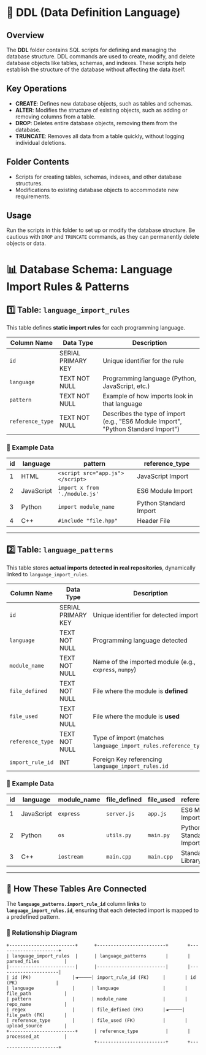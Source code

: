 # 📂 DDL (Data Definition Language)

## Overview
The **DDL** folder contains SQL scripts for defining and managing the database structure. DDL commands are used to create, modify, and delete database objects like tables, schemas, and indexes. These scripts help establish the structure of the database without affecting the data itself.

## Key Operations
- **CREATE**: Defines new database objects, such as tables and schemas.
- **ALTER**: Modifies the structure of existing objects, such as adding or removing columns from a table.
- **DROP**: Deletes entire database objects, removing them from the database.
- **TRUNCATE**: Removes all data from a table quickly, without logging individual deletions.

## Folder Contents
- Scripts for creating tables, schemas, indexes, and other database structures.
- Modifications to existing database objects to accommodate new requirements.

## Usage
Run the scripts in this folder to set up or modify the database structure. Be cautious with `DROP` and `TRUNCATE` commands, as they can permanently delete objects or data.


# 📊 Database Schema: Language Import Rules & Patterns

## **1️⃣ Table: `language_import_rules`**
This table defines **static import rules** for each programming language.

| Column Name      | Data Type | Description |
|-----------------|-----------|-------------|
| `id`           | SERIAL PRIMARY KEY | Unique identifier for the rule |
| `language`     | TEXT NOT NULL | Programming language (Python, JavaScript, etc.) |
| `pattern`      | TEXT NOT NULL | Example of how imports look in that language |
| `reference_type` | TEXT NOT NULL | Describes the type of import (e.g., "ES6 Module Import", "Python Standard Import") |

### **📌 Example Data**
| id | language   | pattern                             | reference_type |
|----|-----------|-------------------------------------|----------------|
| 1  | HTML      | `<script src="app.js"></script>`    | JavaScript Import |
| 2  | JavaScript | `import x from './module.js'`      | ES6 Module Import |
| 3  | Python    | `import module_name`               | Python Standard Import |
| 4  | C++       | `#include "file.hpp"`              | Header File |

---

## **2️⃣ Table: `language_patterns`**
This table stores **actual imports detected in real repositories**, dynamically linked to `language_import_rules`.

| Column Name      | Data Type | Description |
|-----------------|-----------|-------------|
| `id`           | SERIAL PRIMARY KEY | Unique identifier for detected import |
| `language`     | TEXT NOT NULL | Programming language detected |
| `module_name`  | TEXT NOT NULL | Name of the imported module (e.g., `express`, `numpy`) |
| `file_defined` | TEXT NOT NULL | File where the module is **defined** |
| `file_used`    | TEXT NOT NULL | File where the module is **used** |
| `reference_type` | TEXT NOT NULL | Type of import (matches `language_import_rules.reference_type`) |
| `import_rule_id` | INT | Foreign Key referencing `language_import_rules.id` |

### **📌 Example Data**
| id | language   | module_name | file_defined    | file_used      | reference_type        | import_rule_id |
|----|-----------|-------------|----------------|---------------|----------------------|---------------|
| 1  | JavaScript | `express`   | `server.js`   | `app.js`      | ES6 Module Import   | 2 |
| 2  | Python    | `os`        | `utils.py`    | `main.py`     | Python Standard Import | 3 |
| 3  | C++       | `iostream`  | `main.cpp`    | `main.cpp`    | Standard Library Import | 4 |

---

## **🔗 How These Tables Are Connected**
The **`language_patterns.import_rule_id`** column **links** to **`language_import_rules.id`**, ensuring that each detected import is mapped to a predefined pattern.

### **🔀 Relationship Diagram**
```plaintext
+------------------------+      +-------------------------+       +----------------------+
| language_import_rules  |      | language_patterns       |       | parsed_files         |
|------------------------|      |-------------------------|       |----------------------|
| id (PK)               |◄─────| import_rule_id (FK)     |       | id (PK)              |
| language              |      | language                |       | file_path            |
| pattern               |      | module_name             |       | repo_name            |
| regex                 |      | file_defined (FK)       |◄─────| file_path (FK)       |
| reference_type        |      | file_used (FK)          |       | upload_source        |
+------------------------+      | reference_type          |       | processed_at         |
                                +-------------------------+       +----------------------+
